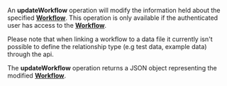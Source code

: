 <a name="updateWorkflow"></a>An **updateWorkflow** operation will modify the information held about the specified <a href="#workflows">**Workflow**</a>. This operation is only available if the authenticated user has access to the <a href="#workflows">**Workflow**</a>.

Please note that when linking a workflow to a data file it currently isn't possible to define the relationship type (e.g test data, example data) through the api.

The **updateWorkflow** operation returns a JSON object representing the modified <a href="#workflows">**Workflow**</a>.
